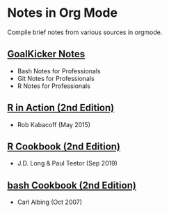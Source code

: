 # Notes in Org Mode

Compile brief notes from various sources in orgmode.

## [GoalKicker Notes](https://books.goalkicker.com/)

  * Bash Notes for Professionals
  * Git Notes for Professionals
  * R Notes for Professionals
  
## [R in Action (2nd Edition)](https://www.manning.com/books/r-in-action-second-edition)

  * Rob Kabacoff (May 2015)

## [R Cookbook (2nd Edition)](https://rc2e.com/)

  * J.D. Long & Paul Teetor (Sep 2019)

## [bash Cookbook (2nd Edition)](https://www.amazon.com/bash-Cookbook-Solutions-Examples-Cookbooks/dp/0596526784)

  * Carl Albing (Oct 2007)
